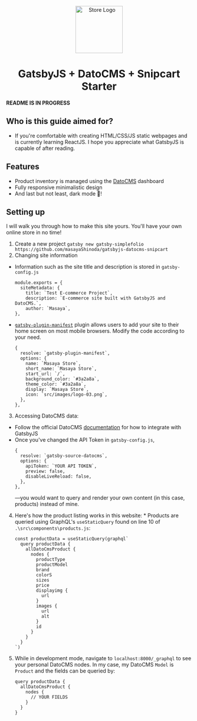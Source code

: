 <p align="center">
  <a href="https://masayastore.netlify.app">
    <img alt="Store Logo" src="https://masayastore.netlify.app/static/logo-03-ddcb0a0dcba9574b7ccdce8950548bbb.png" width="128" />
  </a>
</p>
<h1 align="center">
  GatsbyJS + DatoCMS + Snipcart Starter
</h1>

**README IS IN PROGRESS**

## Who is this guide aimed for?
* If you're comfortable with creating HTML/CSS/JS static webpages and is currently learning ReactJS. I hope you appreciate what GatsbyJS is capable of after reading.

## Features
* Product inventory is managed using the [DatoCMS](https://www.datocms.com/) dashboard
* Fully responsive minimalistic design
* And last but not least, dark mode :first_quarter_moon_with_face:!

## Setting up
I will walk you through how to make this site yours. You'll have your own online store in no time!
1. Create a new project
`gatsby new gatsby-simplefolio https://github.com/masayaShinoda/gatsbyjs-datocms-snipcart`
2. Changing site information
  * Information such as the site title and description is stored in `gatsby-config.js` 
    ```
    module.exports = {
      siteMetadata: {
        title: `Test E-commerce Project`,
        description: `E-commerce site built with GatsbyJS and DatoCMS.`,
        author: `Masaya`,
    },    
    ```
  * [`gatsby-plugin-manifest`](https://www.gatsbyjs.com/plugins/gatsby-plugin-manifest/) plugin allows users to add your site to their home screen on most mobile browsers. Modify the code according to your need.
    ```
    {
      resolve: `gatsby-plugin-manifest`,
      options: {
        name: `Masaya Store`,
        short_name: `Masaya Store`,
        start_url: `/`,
        background_color: `#3a2a8a`,
        theme_color: `#3a2a8a`,
        display: `Masaya Store`,
        icon: `src/images/logo-03.png`,
      },
    },
    ```
3. Accessing DatoCMS data:
  * Follow the official DatoCMS [documentation](https://www.datocms.com/docs/gatsby) for how to integrate with GatsbyJS
  * Once you've changed the API Token in `gatsby-config.js`,
    ```
    {
      resolve: `gatsby-source-datocms`,
      options: {
        apiToken: `YOUR API TOKEN`,
        preview: false,
        disableLiveReload: false,
      },
    },
    ```
    —you would want to query and render your own content (in this case, products) instead of mine.
  4. Here's how the product listing works in this website:
    * Products are queried using GraphQL's `useStaticQuery` found on line 10 of `.\src\components\products.js`:
      ```
      const productData = useStaticQuery(graphql`
        query productData {
          allDatoCmsProduct {
            nodes {
              productType
              productModel
              brand
              colorS
              sizes
              price
              displayimg {
                url
              }
              images {
                url
                alt
              }
              id
            }
          }
        }
      `)
      ```
5. While in development mode, navigate to `localhost:8000/_graphql` to see your personal DatoCMS nodes. In my case, my DatoCMS `Model` is `Product` and the fields can be queried by:
    ```
    query productData {
      allDatoCmsProduct {
        nodes {
          // YOUR FIELDS
        }
      }
    }
    ```
   

